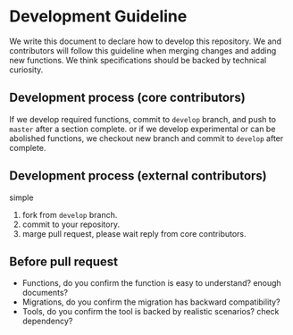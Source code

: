 Development Guideline
====
We write this document to declare how to develop this repository.
We and contributors will follow this guideline when merging changes and adding new functions.
We think specifications should be backed by technical curiosity.

Development process (core contributors)
----
If we develop required functions, commit to `develop` branch, and push to `master` after a section complete.
or if we develop experimental or can be abolished functions,
we checkout new branch and commit to `develop` after complete.

Development process (external contributors)
----
simple
1. fork from `develop` branch.
2. commit to your repository.
3. marge pull request, please wait reply from core contributors.

Before pull request
----
* Functions, do you confirm the function is easy to understand? enough documents?
* Migrations, do you confirm the migration has backward compatibility?
* Tools, do you confirm the tool is backed by realistic scenarios? check dependency?
